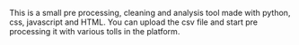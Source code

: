 This is a small pre processing, cleaning and analysis tool made with python, css, javascript and HTML. You can upload the csv file and start pre processing it with various tolls in the platform.

